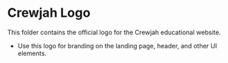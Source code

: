 # Crewjah Logo

This folder contains the official logo for the Crewjah educational website.

- Use this logo for branding on the landing page, header, and other UI elements.
